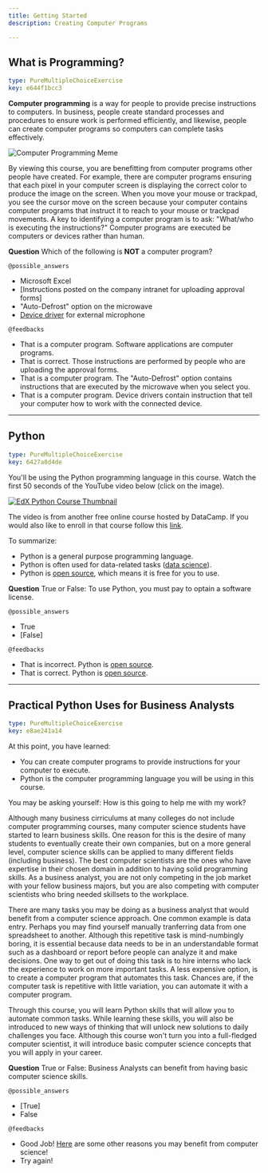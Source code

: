 ```yaml
---
title: Getting Started
description: Creating Computer Programs

---
```

## What is Programming?

```yaml
type: PureMultipleChoiceExercise
key: e644f1bcc3
```
**Computer programming** is a way for people to provide precise instructions to computers. In business, people create standard processes and procedures to ensure work is performed efficiently, and likewise, people can create computer programs so computers can complete tasks effectively.

![Computer Programming Meme](https://imgur.com/kxkJCeN.png)

By viewing this course, you are benefitting from computer programs other people have created. For example, there are computer programs ensuring that each pixel in your computer screen is displaying the correct color to produce the image on the screen. When you move your mouse or trackpad, you see the cursor move on the screen because your computer contains computer programs that instruct it to reach to your mouse or trackpad movements. A key to identifying a computer program is to ask: "What/who is executing the instructions?" Computer programs are executed be computers or devices rather than human.

**Question** Which of the following is __NOT__ a computer program?

`@possible_answers`
- Microsoft Excel
- [Instructions posted on the company intranet for uploading approval forms]
- "Auto-Defrost" option on the microwave
- [Device driver](https://en.wikipedia.org/wiki/Device_driver) for external microphone

`@feedbacks`
- That is a computer program. Software applications are computer programs.
- That is correct. Those instructions are performed by people who are uploading the approval forms.
- That is a computer program. The "Auto-Defrost" option contains instructions that are executed by the microwave when you select you.
- That is a computer program. Device drivers contain instruction that tell your computer how to work with the connected device.

---
## Python

```yaml
type: PureMultipleChoiceExercise
key: 6427a8d4de
```
You'll be using the Python programming language in this course.
Watch the first 50 seconds of the YouTube video below (click on the image).

[![EdX Python Course Thumbnail](https://i.ytimg.com/vi/Ti3e5BJwbL0/maxresdefault.jpg)](https://www.youtube.com/watch?v=Ti3e5BJwbL0)

The video is from another free online course hosted by DataCamp. If you would also like to enroll in that course follow this [link](https://www.datacamp.com/courses/intro-to-python-for-data-science).

To summarize:
- Python is a general purpose programming language.
- Python is often used for data-related tasks ([data science](https://en.wikipedia.org/wiki/Data_science)).
- Python is [open source](https://en.wikipedia.org/wiki/Open-source_software), which means it is free for you to use.

**Question** True or False: To use Python, you must pay to optain a software license.

`@possible_answers`
- True
- [False]

`@feedbacks`
- That is incorrect. Python is [open source](https://en.wikipedia.org/wiki/Open-source_software).
- That is correct. Python is [open source](https://en.wikipedia.org/wiki/Open-source_software).


---
## Practical Python Uses for Business Analysts

```yaml
type: PureMultipleChoiceExercise
key: e8ae241a14
```
At this point, you have learned:
- You can create computer programs to provide instructions for your computer to execute.
- Python is the computer programming language you will be using in this course.

You may be asking yourself: How is this going to help me with my work?

Although many business cirriculums at many colleges do not include computer programming courses, many computer science students have started to learn business skills. One reason for this is the desire of many students to eventually create their own companies, but on a more general level, computer science skills can be applied to many different fields (including business). The best computer scientists are the ones who have expertise in their chosen domain in addition to having solid programming skills. As a business analyst, you are not only competing in the job market with your fellow business majors, but you are also competing with computer scientists who bring needed skillsets to the workplace.

There are many tasks you may be doing as a business analyst that would benefit from a computer science approach. One common example is data entry. Perhaps you may find yourself manually tranferring data from one spreadsheet to another. Although this repetitive task is mind-numbingly boring, it is essential because data needs to be in an understandable format such as a dashboard or report before people can analyze it and make decisions. One way to get out of doing this task is to hire interns who lack the experience to work on more important tasks. A less expensive option, is to create a computer program that automates this task. Chances are, if the computer task is repetitive with little variation, you can automate it with a computer program.

Through this course, you will learn Python skills that will allow you to automate common tasks. While learning these skills, you will also be introduced to new ways of thinking that will unlock new solutions to daily challenges you face. Although this course won't turn you into a full-fledged computer scientist, it will introduce basic computer science concepts that you will apply in your career.

**Question** True or False: Business Analysts can benefit from having basic computer science skills.

`@possible_answers`
- [True]
- False

`@feedbacks`
- Good Job! [Here](https://blog.prototypr.io/beyond-code-why-you-should-learn-how-to-code-and-should-start-today-c7a544033f80) are some other reasons you may benefit from computer science!
- Try again!
